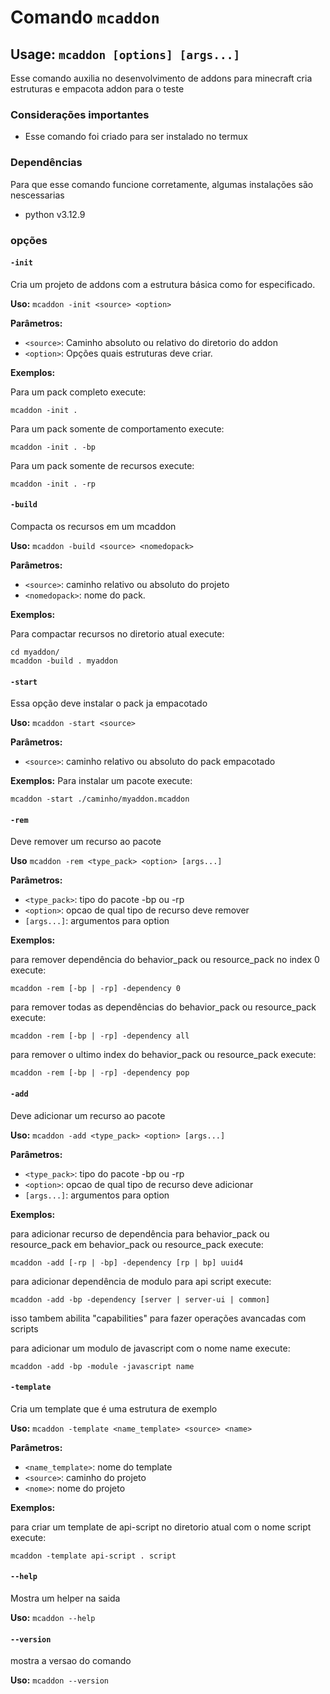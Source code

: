 # Comando `mcaddon`

## Usage: `mcaddon [options] [args...]`

Esse comando auxilia no desenvolvimento de addons para minecraft
cria estruturas e empacota addon para o teste

### Considerações importantes
* Esse comando foi criado para ser instalado no termux

### Dependências

Para que esse comando funcione corretamente, algumas instalações são nescessarias
* python v3.12.9

### opções

#### `-init`
Cria um projeto de addons com a estrutura básica como for especificado.

**Uso:** `mcaddon -init <source> <option>`

**Parâmetros:**

* `<source>`: Caminho absoluto ou relativo do diretorio do addon
* `<option>`: Opções quais estruturas deve criar.

**Exemplos:**

Para um pack completo execute:

```
mcaddon -init .
```

Para um pack somente de comportamento execute:
```
mcaddon -init . -bp
```

Para um pack somente de recursos execute:
```
mcaddon -init . -rp
```

#### `-build`
Compacta os recursos em um mcaddon

**Uso:** `mcaddon -build <source> <nomedopack>`

**Parâmetros:**

* `<source>`: caminho relativo ou absoluto do projeto
* `<nomedopack>`: nome do pack.

**Exemplos:**

Para compactar recursos no diretorio atual execute:
```
cd myaddon/
mcaddon -build . myaddon
```

#### `-start`
Essa opção deve instalar o pack ja empacotado

**Uso:** `mcaddon -start <source>`

**Parâmetros:**
* `<source>`: caminho relativo ou absoluto do pack empacotado

**Exemplos:**
Para instalar um pacote execute:
```
mcaddon -start ./caminho/myaddon.mcaddon
```

#### `-rem`
Deve remover um recurso ao pacote

**Uso** `mcaddon -rem <type_pack> <option> [args...]`

**Parâmetros:**
* `<type_pack>`: tipo do pacote -bp ou -rp
* `<option>`: opcao de qual tipo de recurso deve remover
* `[args...]`: argumentos para option

**Exemplos:**

para remover dependência do behavior_pack ou resource_pack no index 0 execute:
```
mcaddon -rem [-bp | -rp] -dependency 0
```

para remover todas as dependências do behavior_pack ou resource_pack execute:
```
mcaddon -rem [-bp | -rp] -dependency all
```

para remover o ultimo index do behavior_pack ou resource_pack execute:
```
mcaddon -rem [-bp | -rp] -dependency pop
```

#### `-add`
Deve adicionar um recurso ao pacote

**Uso:** `mcaddon -add <type_pack> <option> [args...]`

**Parâmetros:**
* `<type_pack>`: tipo do pacote -bp ou -rp
* `<option>`: opcao de qual tipo de recurso deve adicionar
* `[args...]`: argumentos para option

**Exemplos:**

para adicionar recurso de dependência para behavior_pack ou resource_pack em behavior_pack ou resource_pack execute:
```
mcaddon -add [-rp | -bp] -dependency [rp | bp] uuid4
```

para adicionar dependência de modulo para api script execute:
```
mcaddon -add -bp -dependency [server | server-ui | common]
```
isso tambem abilita "capabilities" para fazer operações avancadas com scripts

para adicionar um modulo de javascript com o nome name execute:
```
mcaddon -add -bp -module -javascript name
```

#### `-template`
Cria um template que é uma estrutura de exemplo

**Uso:** `mcaddon -template <name_template> <source> <name>`

**Parâmetros:**
* `<name_template>`: nome do template
* `<source>`: caminho do projeto
* `<nome>`: nome do projeto

**Exemplos:**

para criar um template de api-script no diretorio atual com o nome script execute:
```
mcaddon -template api-script . script
```

#### `--help`
Mostra um helper na saida

**Uso:** `mcaddon --help`

#### `--version`
mostra a versao do comando

**Uso:** `mcaddon --version`
